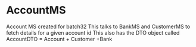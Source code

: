 # AccountMS

Account MS created for batch32
This talks to BankMS and CustomerMS to fetch details for a given account id
This also has the DTO object called AccountDTO = Account + Customer +Bank
